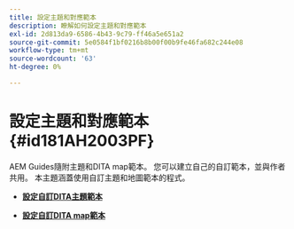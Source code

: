 ```yaml
---
title: 設定主題和對應範本
description: 瞭解如何設定主題和對應範本
exl-id: 2d813da9-6586-4b43-9c79-ff46a5e651a2
source-git-commit: 5e0584f1bf0216b8b00f00b9fe46fa682c244e08
workflow-type: tm+mt
source-wordcount: '63'
ht-degree: 0%

---
```


# 設定主題和對應範本 {#id181AH2003PF}

AEM Guides隨附主題和DITA map範本。 您可以建立自己的自訂範本，並與作者共用。 本主題涵蓋使用自訂主題和地圖範本的程式。

- **[設定自訂DITA主題範本](conf-template-tags-custom-dita-topic-template.md)**

- **[設定自訂DITA map範本](conf-template-tags-custom-dita-map-templates.md)**
